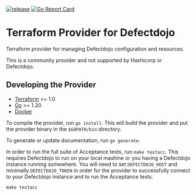 [![release](https://github.com/prempador/terraform-provider-defectdojo/actions/workflows/release.yml/badge.svg)](https://github.com/prempador/terraform-provider-defectdojo/actions/workflows/release.yml)
[![Go Report Card](https://goreportcard.com/badge/github.com/prempador/terraform-provider-defectdojo)](https://goreportcard.com/report/github.com/prempador/terraform-provider-defectdojo)

# Terraform Provider for Defectdojo

Terraform provider for managing Defectdojo configuration and resources.

This is a community provider and not supported by Hashicorp or Defectdojo.

## Developing the Provider

- [Terraform](https://developer.hashicorp.com/terraform/downloads) >= 1.0
- [Go](https://golang.org/doc/install) >= 1.20
- [Docker](https://docs.docker.com/engine/install)

To compile the provider, run `go install`. This will build the provider and put the provider binary in the `$GOPATH/bin` directory.

To generate or update documentation, run `go generate`.

In order to run the full suite of Acceptance tests, run `make testacc`. This requires Defectdojo to run on your local mashine or you having a Defectdojo instance running somewhere. You will need to set `DEFECTDOJO_HOST` and minimally `DEFECTDOJO_TOKEN` in order for the provider to successfully connect to your Defectdojo instance and to run the Acceptance tests.

```shell
make testacc
```

